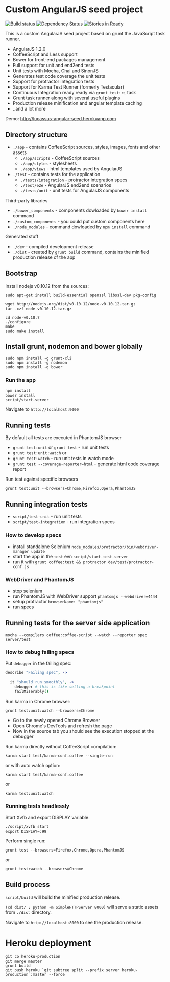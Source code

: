 # Custom AngularJS seed project

[![Build status](https://secure.travis-ci.org/lucassus/angular-seed.png)](http://travis-ci.org/lucassus/angular-seed)
[![Dependency Status](https://gemnasium.com/lucassus/angular-seed.png)](https://gemnasium.com/lucassus/angular-seed)
[![Stories in Ready](https://badge.waffle.io/lucassus/angular-seed.png?label=ready)](https://waffle.io/lucassus/angular-seed)

This is a custom AngularJS seed project based on grunt the JavaScript task runner.

* AngularJS 1.2.0
* CoffeeScript and Less support
* Bower for front-end packages management
* Full support for unit and end2end tests
* Unit tests with Mocha, Chai and SinonJS
* Generates test code coverage the unit tests
* Support for protractor integration tests
* Support for Karma Test Runner (formerly Testacular)
* Continuous Integration ready ready via `grunt test:ci` task
* Grunt task runner along with several useful plugins
* Production release minification and angular template caching
* ..and a lot more

Demo: http://lucassus-angular-seed.herokuapp.com

## Directory structure

* `./app` - contains CoffeeScript sources, styles, images, fonts and other assets
  * `./app/scripts` - CoffeeScript sources
  * `./app/styles` - stylesheets
  * `./app/views` - html templates used by AngularJS
* `./test` - contains tests for the application
  * `./tests/integration` - protractor integration specs
  * `./test/e2e` - AngularJS end2end scenarios
  * `./tests/unit` - unit tests for AngularJS components

Third-party libraries

* `./bower_components` - components dowloaded by `bower install` command
* `./custom_components` - you could put custom components here
* `./node_modules` - command dowloaded by `npm install` command

Generated stuff

* `./dev` - compiled development release
* `./dist` - created by `grunt build` command, contains the minified production release of the app

## Bootstrap

Install nodejs v0.10.12 from the sources:

```
sudo apt-get install build-essential openssl libssl-dev pkg-config

wget http://nodejs.org/dist/v0.10.12/node-v0.10.12.tar.gz
tar -xzf node-v0.10.12.tar.gz

cd node-v0.10.7
./configure
make
sudo make install
```

## Install grunt, nodemon and bower globally

```
sudo npm install -g grunt-cli
sudo npm install -g nodemon
sudo npm install -g bower
```

### Run the app

```
npm install
bower install
script/start-server
```

Navigate to `http://localhost:9000`

## Running tests

By default all tests are executed in PhantomJS browser

* `grunt test:unit` or `grunt test` - run unit tests
* `grunt test:unit:watch` or
* `grunt test:watch` - run unit tests in watch mode
* `grunt test --coverage-reporter=html` - generate html code coverage report

Run test against specific browsers

`grunt test:unit --browsers=Chrome,Firefox,Opera,PhantomJS`

## Running integration tests

* `script/test-unit` - run unit tests
* `script/test-integration` - run integration specs

### How to develop specs

* install standalone Selenium `node_modules/protractor/bin/webdriver-manager update`
* start the app in the `test` evn `script/start-test-server`
* run it with `grunt coffee:test && protractor dev/test/protractor-conf.js`

### WebDriver and PhantomJS

* stop selenium
* run PhantomJS with WebDriver support `phantomjs --webdriver=4444`
* setup protractor `browserName: "phantomjs"`
* run specs

## Running tests for the server side application

`mocha --compilers coffee:coffee-script --watch --reporter spec server/test`

### How to debug failing specs

Put `debugger` in the failing spec:

```coffee
describe "Failing spec", ->

  it "should run smoothly", ->
    debugger # this is like setting a breakpoint
    failMiserably()
```

Run karma in Chrome browser:

`grunt test:unit:watch --browsers=Chrome`

* Go to the newly opened Chrome Browser
* Open Chrome's DevTools and refresh the page
* Now in the source tab you should see the execution stopped at the debugger

Run karma directly without CoffeeScript compilation:

`karma start test/karma-conf.coffee --single-run`

or with auto watch option:

`karma start test/karma-conf.coffee`

or

`karma test:unit:watch`

### Running tests headlessly

Start Xvfb and export DISPLAY variable:

```
./script/xvfb start
export DISPLAY=:99
```

Perform single run:

`grunt test --browsers=Firefox,Chrome,Opera,PhantomJS`

or

`grunt test:watch --browsers=Chrome`

## Build process

`script/build` will build the minified production release.

`(cd dist/ ; python -m SimpleHTTPServer 8000)` will serve a static assets from `./dist` directory.

Navigate to `http://localhost:8000` to see the production release.

# Heroku deployment

```
git co heroku-production
git merge master
grunt build
git push heroku `git subtree split --prefix server heroku-production`:master --force
```
